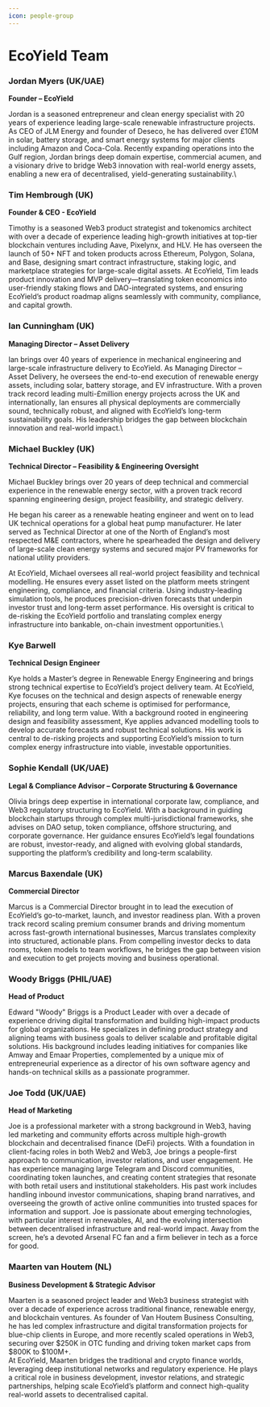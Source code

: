 ```yaml
---
icon: people-group
---
```


# EcoYield Team

### Jordan Myers (UK/UAE)

**Founder – EcoYield**

Jordan is a seasoned entrepreneur and clean energy specialist with 20 years of experience leading large-scale renewable infrastructure projects. As CEO of JLM Energy and founder of Deseco, he has delivered over £10M in solar, battery storage, and smart energy systems for major clients including Amazon and Coca-Cola. Recently expanding operations into the Gulf region, Jordan brings deep domain expertise, commercial acumen, and a visionary drive to bridge Web3 innovation with real-world energy assets, enabling a new era of decentralised, yield-generating sustainability.\


### Tim Hembrough (UK)

**Founder & CEO - EcoYield**

Timothy is a seasoned Web3 product strategist and tokenomics architect with over a decade of experience leading high-growth initiatives at top-tier blockchain ventures including Aave, Pixelynx, and HLV. He has overseen the launch of 50+ NFT and token products across Ethereum, Polygon, Solana, and Base, designing smart contract infrastructure, staking logic, and marketplace strategies for large-scale digital assets. At EcoYield, Tim leads product innovation and MVP delivery—translating token economics into user-friendly staking flows and DAO-integrated systems, and ensuring EcoYield’s product roadmap aligns seamlessly with community, compliance, and capital growth.



### Ian Cunningham (UK)

**Managing Director – Asset Delivery**

Ian brings over 40 years of experience in mechanical engineering and large-scale infrastructure delivery to EcoYield. As Managing Director – Asset Delivery, he oversees the end-to-end execution of renewable energy assets, including solar, battery storage, and EV infrastructure. With a proven track record leading multi-£million energy projects across the UK and internationally, Ian ensures all physical deployments are commercially sound, technically robust, and aligned with EcoYield’s long-term sustainability goals. His leadership bridges the gap between blockchain innovation and real-world impact.\


### Michael Buckley (UK)

**Technical Director – Feasibility & Engineering Oversight**

Michael Buckley brings over 20 years of deep technical and commercial experience in the renewable energy sector, with a proven track record spanning engineering design, project feasibility, and strategic delivery.

He began his career as a renewable heating engineer and went on to lead UK technical operations for a global heat pump manufacturer. He later served as Technical Director at one of the North of England’s most respected M\&E contractors, where he spearheaded the design and delivery of large-scale clean energy systems and secured major PV frameworks for national utility providers.

At EcoYield, Michael oversees all real-world project feasibility and technical modelling. He ensures every asset listed on the platform meets stringent engineering, compliance, and financial criteria. Using industry-leading simulation tools, he produces precision-driven forecasts that underpin investor trust and long-term asset performance. His oversight is critical to de-risking the EcoYield portfolio and translating complex energy infrastructure into bankable, on-chain investment opportunities.\


### Kye Barwell

**Technical Design Engineer**

Kye holds a Master’s degree in Renewable Energy Engineering and brings strong technical expertise to EcoYield’s project delivery team. At EcoYield, Kye focuses on the technical and design aspects of renewable energy projects, ensuring that each scheme is optimised for performance, reliability, and long term value. With a background rooted in engineering design and feasibility assessment, Kye applies advanced modelling tools to develop accurate forecasts and robust technical solutions. His work is central to de-risking projects and supporting EcoYield’s mission to turn complex energy infrastructure into viable, investable opportunities.



### Sophie Kendall (UK/UAE)&#x20;

**Legal & Compliance Advisor – Corporate Structuring & Governance**

Olivia brings deep expertise in international corporate law, compliance, and Web3 regulatory structuring to EcoYield. With a background in guiding blockchain startups through complex multi-jurisdictional frameworks, she advises on DAO setup, token compliance, offshore structuring, and corporate governance. Her guidance ensures EcoYield’s legal foundations are robust, investor-ready, and aligned with evolving global standards, supporting the platform’s credibility and long-term scalability.



### Marcus Baxendale (UK)

**Commercial Director**

Marcus is a Commercial Director brought in to lead the execution of EcoYield’s go-to-market, launch, and investor readiness plan. With a proven track record scaling premium consumer brands and driving momentum across fast-growth international businesses, Marcus translates complexity into structured, actionable plans. From compelling investor decks to data rooms, token models to team workflows, he bridges the gap between vision and execution to get projects moving and business operational.



### Woody Briggs (PHIL/UAE)

**Head of Product**

Edward "Woody" Briggs is a Product Leader with over a decade of experience driving digital transformation and building high-impact products for global organizations. He specializes in defining product strategy and aligning teams with business goals to deliver scalable and profitable digital solutions. His background includes leading initiatives for companies like Amway and Emaar Properties, complemented by a unique mix of entrepreneurial experience as a director of his own software agency and hands-on technical skills as a passionate programmer.



### Joe Todd (UK/UAE)

**Head of Marketing**

Joe is a professional marketer with a strong background in Web3, having led marketing and community efforts across multiple high-growth blockchain and decentralised finance (DeFi) projects. With a foundation in client-facing roles in both Web2 and Web3, Joe brings a people-first approach to communication, investor relations, and user engagement. He has experience managing large Telegram and Discord communities, coordinating token launches, and creating content strategies that resonate with both retail users and institutional stakeholders. His past work includes handling inbound investor communications, shaping brand narratives, and overseeing the growth of active online communities into trusted spaces for information and support. Joe is passionate about emerging technologies, with particular interest in renewables, AI, and the evolving intersection between decentralised infrastructure and real-world impact. Away from the screen, he’s a devoted Arsenal FC fan and a firm believer in tech as a force for good.



### Maarten van Houtem (NL)

**Business Development & Strategic Advisor**

Maarten is a seasoned project leader and Web3 business strategist with over a decade of experience across traditional finance, renewable energy, and blockchain ventures. As founder of Van Houtem Business Consulting, he has led complex infrastructure and digital transformation projects for blue-chip clients in Europe, and more recently scaled operations in Web3, securing over $250K in OTC funding and driving token market caps from $800K to $100M+.\
At EcoYield, Maarten bridges the traditional and crypto finance worlds, leveraging deep institutional networks and regulatory experience. He plays a critical role in business development, investor relations, and strategic partnerships, helping scale EcoYield’s platform and connect high-quality real-world assets to decentralised capital.

